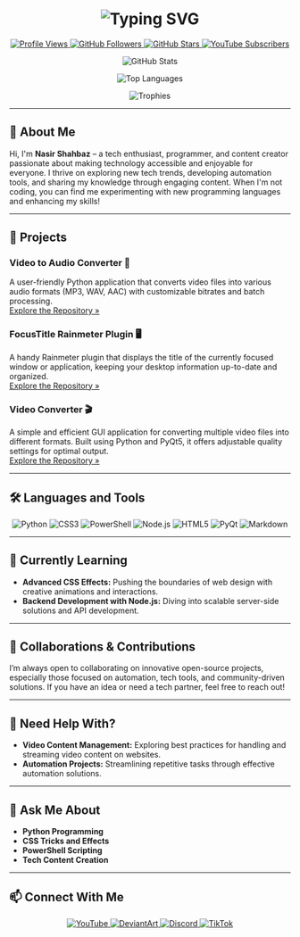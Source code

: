 <h1 align="center">
  <img src="https://readme-typing-svg.herokuapp.com?font=Fira+Code&size=35&pause=500&color=F70000&center=true&vCenter=true&width=600&lines=Welcome+to+NS+Tech+Bytes!+👋;Empowering+Tech+Enthusiasts+Worldwide!+🚀;Sharing+Knowledge+with+Passion+💡" alt="Typing SVG">
</h1>

<p align="center">
  <a href="https://github.com/NSTechBytes">
    <img src="https://komarev.com/ghpvc/?username=NSTechBytes&style=for-the-badge" alt="Profile Views">
  </a>
  <a href="https://github.com/NSTechBytes?tab=followers">
    <img src="https://img.shields.io/github/followers/NSTechBytes?style=for-the-badge" alt="GitHub Followers">
  </a>
  <a href="https://github.com/NSTechBytes">
    <img src="https://img.shields.io/github/stars/NSTechBytes?style=for-the-badge" alt="GitHub Stars">
  </a>
  <a href="https://youtube.com/@nstechbytes">
    <img src="https://img.shields.io/youtube/channel/subscribers/UCY7ZilAd7hEk3BVDeBXR9fQ?style=for-the-badge" alt="YouTube Subscribers">
  </a>
</p>

<p align="center">
  <img src="https://github-readme-stats.vercel.app/api?username=NSTechBytes&show_icons=true&theme=radical" alt="GitHub Stats">
</p>

<p align="center">
  <img src="https://github-readme-stats.vercel.app/api/top-langs/?username=NSTechBytes&layout=compact&theme=radical" alt="Top Languages">
</p>

<p align="center">
  <img src="https://github-profile-trophy.vercel.app/?username=NSTechBytes&theme=radical&no-frame=true&row=1&column=6" alt="Trophies">
</p>

---

## 👋 About Me

Hi, I'm **Nasir Shahbaz** – a tech enthusiast, programmer, and content creator passionate about making technology accessible and enjoyable for everyone. I thrive on exploring new tech trends, developing automation tools, and sharing my knowledge through engaging content. When I'm not coding, you can find me experimenting with new programming languages and enhancing my skills!

---

## 🔭 Projects

### Video to Audio Converter 🎵
A user-friendly Python application that converts video files into various audio formats (MP3, WAV, AAC) with customizable bitrates and batch processing.  
[Explore the Repository »](https://github.com/NSTechBytes/Video-to-Audio)

### FocusTitle Rainmeter Plugin 🖥️
A handy Rainmeter plugin that displays the title of the currently focused window or application, keeping your desktop information up-to-date and organized.  
[Explore the Repository »](https://github.com/NSTechBytes/FocusTitle)

### Video Converter 🎬
A simple and efficient GUI application for converting multiple video files into different formats. Built using Python and PyQt5, it offers adjustable quality settings for optimal output.  
[Explore the Repository »](https://github.com/NSTechBytes/Video-Converter)

---

## 🛠️ Languages and Tools

<p align="center">
  <img src="https://img.shields.io/badge/Python-3776AB?style=for-the-badge&logo=python&logoColor=white" alt="Python">
  <img src="https://img.shields.io/badge/CSS3-1572B6?style=for-the-badge&logo=css3&logoColor=white" alt="CSS3">
  <img src="https://img.shields.io/badge/PowerShell-5391FE?style=for-the-badge&logo=powershell&logoColor=white" alt="PowerShell">
  <img src="https://img.shields.io/badge/Node.js-339933?style=for-the-badge&logo=nodedotjs&logoColor=white" alt="Node.js">
  <img src="https://img.shields.io/badge/HTML5-E34F26?style=for-the-badge&logo=html5&logoColor=white" alt="HTML5">
  <img src="https://img.shields.io/badge/PyQt-41CD52?style=for-the-badge&logo=qt&logoColor=white" alt="PyQt">
  <img src="https://img.shields.io/badge/Markdown-000000?style=for-the-badge&logo=markdown&logoColor=white" alt="Markdown">
</p>

---

## 🌱 Currently Learning

- **Advanced CSS Effects:** Pushing the boundaries of web design with creative animations and interactions.
- **Backend Development with Node.js:** Diving into scalable server-side solutions and API development.

---

## 👯 Collaborations & Contributions

I’m always open to collaborating on innovative open-source projects, especially those focused on automation, tech tools, and community-driven solutions. If you have an idea or need a tech partner, feel free to reach out!

---

## 🤔 Need Help With?

- **Video Content Management:** Exploring best practices for handling and streaming video content on websites.
- **Automation Projects:** Streamlining repetitive tasks through effective automation solutions.

---

## 💬 Ask Me About

- **Python Programming**
- **CSS Tricks and Effects**
- **PowerShell Scripting**
- **Tech Content Creation**

---

## 📫 Connect With Me

<p align="center">
  <a href="https://youtube.com/@nstechbytes">
    <img src="https://img.shields.io/badge/YouTube-FF0000?style=for-the-badge&logo=youtube&logoColor=white" alt="YouTube">
  </a>
  <a href="https://www.deviantart.com/nstechbytes">
    <img src="https://img.shields.io/badge/DeviantArt-05CC47?style=for-the-badge&logo=deviantart&logoColor=white" alt="DeviantArt">
  </a>
  <a href="https://discord.gg/fZejMxtMhf">
    <img src="https://img.shields.io/badge/Discord-7289DA?style=for-the-badge&logo=discord&logoColor=white" alt="Discord">
  </a>
  <a href="https://www.tiktok.com/@nstechbytes">
    <img src="https://img.shields.io/badge/TikTok-000000?style=for-the-badge&logo=tiktok&logoColor=white" alt="TikTok">
  </a>
  <a href
::contentReference[oaicite:0]{index=0}
 
